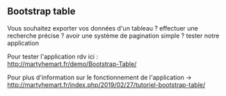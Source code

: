 ## Bootstrap table <br>

Vous souhaitez exporter vos données d'un tableau ? effectuer une recherche précise ? avoir une système de pagination simple ?
tester notre application <br>

Pour tester l'application rdv ici : <br>
http://martyhemart.fr/demo/Bootstrap-Table/ <br>

Pour plus d'information sur le fonctionnement de l'application -> <br>
http://martyhemart.fr/index.php/2019/02/27/tutoriel-bootstrap-table/
